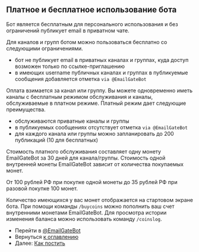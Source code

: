 ## Платное и бесплатное использование бота

Бот является бесплатным для персонального использования и без ограничений публикует email в приватном чате.

Для каналов и групп ботом можно пользоваться бесплатно со следующими ограничениями.

- бот не публикует email в приватных каналах и группах, куда доступ возможен только по ссылке-приглашению
- в имеющих username публичных каналах и группах в публикуемые сообщения добавляется отметка `via @EmailGateBot`

Оплата взимается за канал или группу. Вы можете одновременно иметь каналы с бесплатным режимом обслуживания и каналы, обслуживаемые в платном режиме.
Платный режим дает следующие преимущества.

- обслуживаются приватные каналы и группы
- в публикуемых сообщениях отсутствует отметка `via @EmailGateBot`
- для каждого канала или группы можно запланировать до 200 публикаций (10 для бесплатных)

Стоимость платного обслуживания составляет одну монету EmailGateBot за 30 дней для канала/группы.
Стоимость одной внутренней монеты EmailGateBot зависит от количества покупаемых монет.

От 100 рублей РФ при покупке одной монеты до 35 рублей РФ при разовой покупке 100 монет.

Количество имеющихся у вас монет отображается на стартовом экране бота.
При помощи команды `/buycoins` можно пополнить ваш счет внутренними монетами EmailGateBot.
Для просмотра истории изменения баланса можно использовать команду `/coinslog`.

- Перейти в [@EmailGateBot](http://t.me/EmailGateBot?start=utm_KDaxQG000_github-ru-paid)
- Вернуться [к оглавлению](guide.md)
- Далее: [Как постить](messaging.md)
